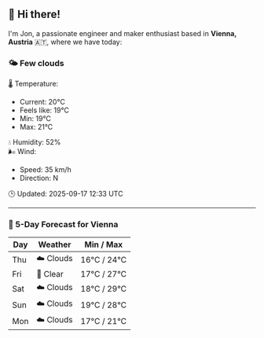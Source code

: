 ## 👋 Hi there!

I'm Jon, a passionate engineer and maker enthusiast based in **Vienna, Austria** 🇦🇹, where we have today:

### 🌤️ Few clouds 

🌡️ Temperature: 
* Current: 20°C
* Feels like: 19°C
* Min: 19°C 
* Max: 21°C  

💧 Humidity: 52%  
🌬️ Wind: 
* Speed: 35 km/h 
* Direction: N  

🕒 Updated: 2025-09-17 12:33 UTC

---

### 📅 5-Day Forecast for Vienna

| Day | Weather | Min / Max |
|-----|---------|------------|
| Thu | ☁️ Clouds | 16°C / 24°C |
| Fri | 🌙 Clear | 17°C / 27°C |
| Sat | ☁️ Clouds | 18°C / 29°C |
| Sun | ☁️ Clouds | 19°C / 28°C |
| Mon | ☁️ Clouds | 17°C / 21°C |

